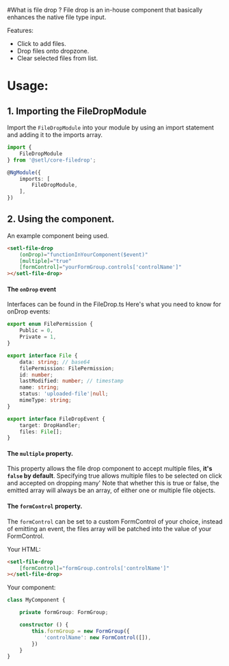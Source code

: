 #What is file drop ?
File drop is an in-house component that basically enhances the native file type input.

Features:
* Click to add files.
* Drop files onto dropzone.
* Clear selected files from list.

# Usage:
## 1. Importing the FileDropModule

Import the `FileDropModule` into your module by using an import statement and adding it to the imports array.

```typescript
import {
    FileDropModule
} from '@setl/core-filedrop';

@NgModule({
    imports: [
        FileDropModule,
    ],
})
```

## 2. Using the component.

An example component being used.

```html
<setl-file-drop
    (onDrop)="functionInYourComponent($event)"
    [multiple]="true"
    [formControl]="yourFormGroup.controls['controlName']"
></setl-file-drop>
```

#### The `onDrop` event

Interfaces can be found in the FileDrop.ts
Here's what you need to know for onDrop events:

```typescript
export enum FilePermission {
    Public = 0,
    Private = 1,
}

export interface File {
    data: string; // base64
    filePermission: FilePermission;
    id: number;
    lastModified: number; // timestamp
    name: string;
    status: 'uploaded-file'|null;
    mimeType: string;
}

export interface FileDropEvent {
    target: DropHandler;
    files: File[];
}
```

#### The `multiple` property.

This property allows the file drop component to accept multiple files,  **it's `false` by default**. Specifying true allows multiple files to be selected on click and accepted on dropping many'
Note that whether this is true or false, the emitted array will always be an array, of either one or multiple file objects.

#### The `formControl` property.

The `formControl` can be set to a custom FormControl of your choice, instead of emitting an event, the files array will be patched into the value of your FormControl.

Your HTML:
```html
<setl-file-drop
    [formControl]="formGroup.controls['controlName']"
></setl-file-drop>
```

Your component:
```typescript
class MyComponent {

    private formGroup: FormGroup;

    constructor () {
        this.formGroup = new FormGroup({
            'controlName': new FormControl([]),
        })
    }
}
```
